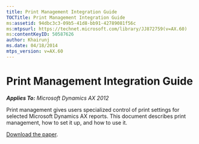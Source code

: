 ```yaml
---
title: Print Management Integration Guide
TOCTitle: Print Management Integration Guide
ms:assetid: 94dbc3c3-09b5-41d8-bb91-42789081f56c
ms:mtpsurl: https://technet.microsoft.com/library/JJ872759(v=AX.60)
ms:contentKeyID: 50587626
author: Khairunj
ms.date: 04/18/2014
mtps_version: v=AX.60
---
```


# Print Management Integration Guide 


_**Applies To:** Microsoft Dynamics AX 2012_

Print management gives users specialized control of print settings for selected Microsoft Dynamics AX reports. This document describes print management, how to set it up, and how to use it.

[Download the paper](https://go.microsoft.com/fwlink/?linkid=274095%26clcid=0x409).

  


